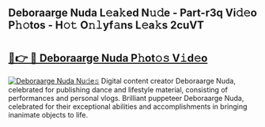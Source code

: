 ## Deboraarge Nuda L𝚎a𝚔ed N𝚞𝚍e - Part-r3q Vi𝚍𝚎o P𝚑𝚘tos - H𝚘𝚝 O𝚗𝚕yf𝚊ns L𝚎a𝚔s 2cuVT

# <h2><a href="http://kf9cm3.oniu.top/?m=Deboraarge+Nuda">🔗👉 🔴 Deboraarge Nuda P𝚑ot𝚘𝚜 V𝚒d𝚎o</a></h2>

[![Deboraarge Nuda Nu𝚍e𝚜](https://i.imgur.com/0qMVB7G.gif)](http://kf9cm3.oniu.top/?m=Deboraarge+Nuda)
Digital content creator Deboraarge Nuda, celebrated for publishing dance and lifestyle material, consisting of performances and personal vlogs. Brilliant puppeteer Deboraarge Nuda, celebrated for their exceptional abilities and accomplishments in bringing inanimate objects to life.  

